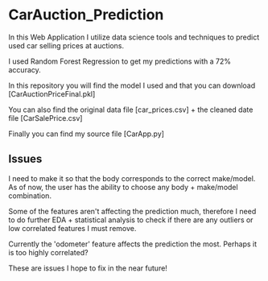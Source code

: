 # CarAuction_Prediction

In this Web Application I utilize data science tools and techniques to predict used car selling prices at auctions.
 
I used Random Forest Regression to get my predictions with a 72% accuracy. 

In this repository you will find the model I used and that you can download
[CarAuctionPriceFinal.pkl]

You can also find the original data file [car_prices.csv] + the cleaned date file [CarSalePrice.csv]

Finally you can find my source file [CarApp.py]


## Issues

I need to make it so that the body corresponds to the correct make/model. As of now, the
user has the ability to choose any body + make/model combination. 

Some of the features aren't affecting the prediction much, therefore I need to do further EDA + statistical analysis to check if there are any outliers
or low correlated features I must remove. 

Currently the 'odometer' feature affects the prediction the most. Perhaps it is too highly correlated? 


These are issues I hope to fix in the near future!


